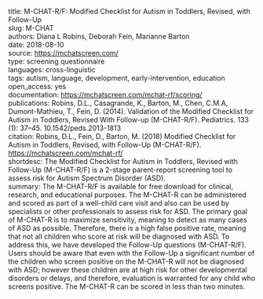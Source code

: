 title: M-CHAT-R/F: Modified Checklist for Autism in Toddlers, Revised, with Follow-Up  
slug: M-CHAT  
authors: Diana L Robins, Deborah Fein, Marianne Barton  
date: 2018-08-10  
source: https://mchatscreen.com/  
type: screening questionnaire  
languages: cross-linguistic    
tags: autism, language, development, early-intervention, education    
open_access: yes  
documentation: https://mchatscreen.com/mchat-rf/scoring/  
publications: Robins, D.L., Casagrande, K., Barton, M., Chen, C.M.A, Dumont-Mathieu, T., Fein, D. (2014). Validation of the Modified Checklist for Autism in Toddlers, Revised With Follow-up (M-CHAT-R/F). Pediatrics. 133 (1): 37–45. 10.1542/peds.2013-1813  
citation: Robins, D.L., Fein, D., Barton, M. (2018) Modified Checklist for Autism in Toddlers, Revised, with Follow-Up (M-CHAT-R/F). https://mchatscreen.com/mchat-rf/  
shortdesc: The Modified Checklist for Autism in Toddlers, Revised with Follow-Up (M-CHAT-R/F) is a 2-stage parent-report screening tool to assess risk for Autism Spectrum Disorder (ASD).  
summary: The M-CHAT-R/F is available for free download for clinical, research, and educational purposes. The M-CHAT-R can be administered and scored as part of a well-child care visit and also can be used by specialists or other professionals to assess risk for ASD. The primary goal of M-CHAT-R is to maximize sensitivity, meaning to detect as many cases of ASD as possible. Therefore, there is a high false positive rate, meaning that not all children who score at risk will be diagnosed with ASD. To address this, we have developed the Follow-Up questions (M-CHAT-R/F). Users should be aware that even with the Follow-Up a significant number of the children who screen positive on the M-CHAT-R will not be diagnosed with ASD; however these children are at high risk for other developmental disorders or delays, and therefore, evaluation is warranted for any child who screens positive. The M-CHAT-R can be scored in less than two minutes.  

